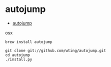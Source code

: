 # autojump
* [autojump](https://github.com/wting/autojump)

osx
```
brew install autojump
```

```
git clone git://github.com/wting/autojump.git
cd autojump
./install.py
```
